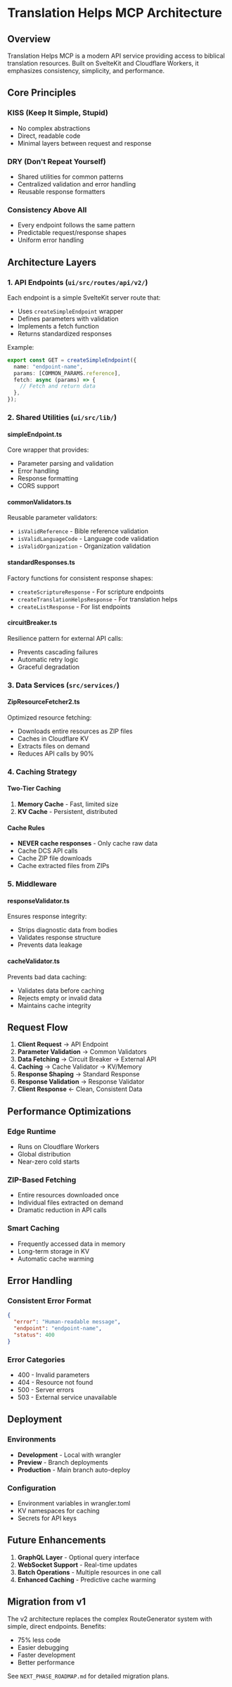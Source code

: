 # Translation Helps MCP Architecture

## Overview

Translation Helps MCP is a modern API service providing access to biblical translation resources. Built on SvelteKit and Cloudflare Workers, it emphasizes consistency, simplicity, and performance.

## Core Principles

### KISS (Keep It Simple, Stupid)

- No complex abstractions
- Direct, readable code
- Minimal layers between request and response

### DRY (Don't Repeat Yourself)

- Shared utilities for common patterns
- Centralized validation and error handling
- Reusable response formatters

### Consistency Above All

- Every endpoint follows the same pattern
- Predictable request/response shapes
- Uniform error handling

## Architecture Layers

### 1. API Endpoints (`ui/src/routes/api/v2/`)

Each endpoint is a simple SvelteKit server route that:

- Uses `createSimpleEndpoint` wrapper
- Defines parameters with validation
- Implements a fetch function
- Returns standardized responses

Example:

```typescript
export const GET = createSimpleEndpoint({
  name: "endpoint-name",
  params: [COMMON_PARAMS.reference],
  fetch: async (params) => {
    // Fetch and return data
  },
});
```

### 2. Shared Utilities (`ui/src/lib/`)

#### simpleEndpoint.ts

Core wrapper that provides:

- Parameter parsing and validation
- Error handling
- Response formatting
- CORS support

#### commonValidators.ts

Reusable parameter validators:

- `isValidReference` - Bible reference validation
- `isValidLanguageCode` - Language code validation
- `isValidOrganization` - Organization validation

#### standardResponses.ts

Factory functions for consistent response shapes:

- `createScriptureResponse` - For scripture endpoints
- `createTranslationHelpsResponse` - For translation helps
- `createListResponse` - For list endpoints

#### circuitBreaker.ts

Resilience pattern for external API calls:

- Prevents cascading failures
- Automatic retry logic
- Graceful degradation

### 3. Data Services (`src/services/`)

#### ZipResourceFetcher2.ts

Optimized resource fetching:

- Downloads entire resources as ZIP files
- Caches in Cloudflare KV
- Extracts files on demand
- Reduces API calls by 90%

### 4. Caching Strategy

#### Two-Tier Caching

1. **Memory Cache** - Fast, limited size
2. **KV Cache** - Persistent, distributed

#### Cache Rules

- **NEVER cache responses** - Only cache raw data
- Cache DCS API calls
- Cache ZIP file downloads
- Cache extracted files from ZIPs

### 5. Middleware

#### responseValidator.ts

Ensures response integrity:

- Strips diagnostic data from bodies
- Validates response structure
- Prevents data leakage

#### cacheValidator.ts

Prevents bad data caching:

- Validates data before caching
- Rejects empty or invalid data
- Maintains cache integrity

## Request Flow

1. **Client Request** → API Endpoint
2. **Parameter Validation** → Common Validators
3. **Data Fetching** → Circuit Breaker → External API
4. **Caching** → Cache Validator → KV/Memory
5. **Response Shaping** → Standard Response
6. **Response Validation** → Response Validator
7. **Client Response** ← Clean, Consistent Data

## Performance Optimizations

### Edge Runtime

- Runs on Cloudflare Workers
- Global distribution
- Near-zero cold starts

### ZIP-Based Fetching

- Entire resources downloaded once
- Individual files extracted on demand
- Dramatic reduction in API calls

### Smart Caching

- Frequently accessed data in memory
- Long-term storage in KV
- Automatic cache warming

## Error Handling

### Consistent Error Format

```json
{
  "error": "Human-readable message",
  "endpoint": "endpoint-name",
  "status": 400
}
```

### Error Categories

- 400 - Invalid parameters
- 404 - Resource not found
- 500 - Server errors
- 503 - External service unavailable

## Deployment

### Environments

- **Development** - Local with wrangler
- **Preview** - Branch deployments
- **Production** - Main branch auto-deploy

### Configuration

- Environment variables in wrangler.toml
- KV namespaces for caching
- Secrets for API keys

## Future Enhancements

1. **GraphQL Layer** - Optional query interface
2. **WebSocket Support** - Real-time updates
3. **Batch Operations** - Multiple resources in one call
4. **Enhanced Caching** - Predictive cache warming

## Migration from v1

The v2 architecture replaces the complex RouteGenerator system with simple, direct endpoints. Benefits:

- 75% less code
- Easier debugging
- Faster development
- Better performance

See `NEXT_PHASE_ROADMAP.md` for detailed migration plans.
